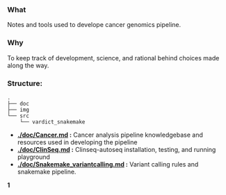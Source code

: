 ### What

Notes and tools used to develope cancer genomics pipeline.

### Why

To keep track of development, science, and rational behind choices made along the way.

### Structure:

```
.
├── doc
├── img
└── src
    └── vardict_snakemake

```

- **[./doc/Cancer.md](./doc/Cancer.md) :** Cancer analysis pipeline knowledgebase and resources used in developing the pipeline
- **[./doc/ClinSeq.md](./doc/ClinSeq.md) :** Clinseq-autoseq installation, testing, and running playground
- **[./doc/Snakemake_variantcalling.md](./doc/Snakemake_variantcalling.md) :** Variant calling rules and snakemake pipeline.


**1**
